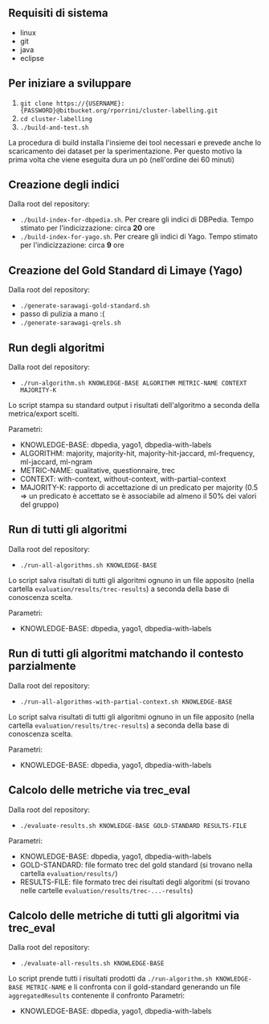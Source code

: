 ## Requisiti di sistema

* linux
* git
* java
* eclipse

## Per iniziare a sviluppare

1. ```git clone https://{USERNAME}:{PASSWORD}@bitbucket.org/rporrini/cluster-labelling.git```
2. ```cd cluster-labelling```
3. ```./build-and-test.sh```

La procedura di build installa l'insieme dei tool necessari e prevede anche lo scaricamento dei dataset per la sperimentazione. Per questo motivo la prima volta che viene eseguita dura un pò (nell'ordine dei 60 minuti)

## Creazione degli indici
Dalla root del repository:

* ```./build-index-for-dbpedia.sh```. Per creare gli indici di DBPedia. Tempo stimato per l'indicizzazione: circa __20__ ore
* ```./build-index-for-yago.sh```. Per creare gli indici di Yago. Tempo stimato per l'indicizzazione: circa __9__ ore

## Creazione del Gold Standard di Limaye (Yago)
Dalla root del repository:

* ```./generate-sarawagi-gold-standard.sh```
* passo di pulizia a mano :(
* ```./generate-sarawagi-qrels.sh```

## Run degli algoritmi
Dalla root del repository:

* ```./run-algorithm.sh KNOWLEDGE-BASE ALGORITHM METRIC-NAME CONTEXT MAJORITY-K```

Lo script stampa su standard output i risultati dell'algoritmo a seconda della metrica/export scelti.

Parametri:

* KNOWLEDGE-BASE: dbpedia, yago1, dbpedia-with-labels
* ALGORITHM: majority, majority-hit, majority-hit-jaccard, ml-frequency, ml-jaccard, ml-ngram
* METRIC-NAME: qualitative, questionnaire, trec
* CONTEXT: with-context, without-context, with-partial-context
* MAJORITY-K: rapporto di accettazione di un predicato per majority (0.5 => un predicato è accettato se è associabile ad almeno il 50% dei valori del gruppo)

## Run di tutti gli algoritmi
Dalla root del repository:

* ```./run-all-algorithms.sh KNOWLEDGE-BASE```

Lo script salva risultati di tutti gli algoritmi ognuno in un file apposito (nella cartella ```evaluation/results/trec-results```) a seconda della base di conoscenza scelta.

Parametri:

* KNOWLEDGE-BASE: dbpedia, yago1, dbpedia-with-labels

## Run di tutti gli algoritmi matchando il contesto parzialmente
Dalla root del repository:

* ```./run-all-algorithms-with-partial-context.sh KNOWLEDGE-BASE```

Lo script salva risultati di tutti gli algoritmi ognuno in un file apposito (nella cartella ```evaluation/results/trec-results```) a seconda della base di conoscenza scelta.

Parametri:

* KNOWLEDGE-BASE: dbpedia, yago1, dbpedia-with-labels

## Calcolo delle metriche via trec_eval
Dalla root del repository:

* ```./evaluate-results.sh KNOWLEDGE-BASE GOLD-STANDARD RESULTS-FILE```

Parametri:

* KNOWLEDGE-BASE: dbpedia, yago1, dbpedia-with-labels
* GOLD-STANDARD: file formato trec del gold standard (si trovano nella cartella ```evaluation/results/```)
* RESULTS-FILE: file formato trec dei risultati degli algoritmi (si trovano nelle cartelle ```evaluation/results/trec-...-results```)

## Calcolo delle metriche di tutti gli algoritmi via trec_eval
Dalla root del repository:

* ```./evaluate-all-results.sh KNOWLEDGE-BASE```

Lo script prende tutti i risultati prodotti da ```./run-algorithm.sh KNOWLEDGE-BASE METRIC-NAME``` e li confronta con il gold-standard generando un file ```aggregatedResults``` contenente il confronto
Parametri:

* KNOWLEDGE-BASE: dbpedia, yago1, dbpedia-with-labels